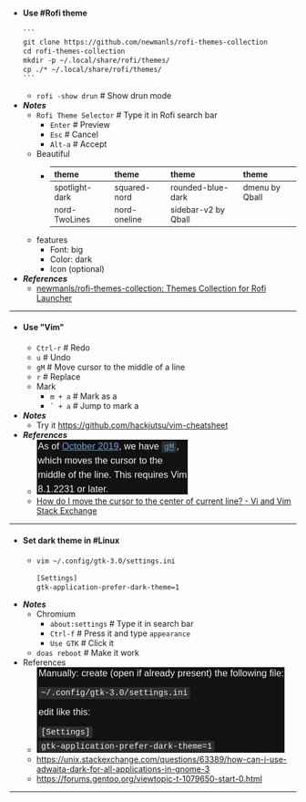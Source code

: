 - #### Use #Rofi theme
	  ```
	  git clone https://github.com/newmanls/rofi-themes-collection
	  cd rofi-themes-collection
	  mkdir -p ~/.local/share/rofi/themes/
	  cp ./* ~/.local/share/rofi/themes/
	  ```
	- `rofi -show drun` # Show drun mode
- ***Notes***
	- `Rofi Theme Selector` # Type it in Rofi search bar
		- `Enter` # Preview
		- `Esc` # Cancel
		- `Alt-a` # Accept
	- Beautiful
		- |theme|theme|theme|theme|
		  |---|---|---|---|
		  |spotlight-dark|squared-nord|rounded-blue-dark|dmenu by Qball|
		  |nord-TwoLines|nord-oneline|sidebar-v2 by Qball|
	- features
		- Font: big
		- Color: dark
		- Icon (optional)
- ***References***
	- [newmanls/rofi-themes-collection: Themes Collection for Rofi Launcher](https://github.com/newmanls/rofi-themes-collection)
- ---
- #### Use "Vim"
    - `Ctrl-r` # Redo
    - `u` # Undo
	- `gM` # Move cursor to the middle of a line
	- `r` # Replace
	- Mark
		- `m + a` # Mark as a
		- <code>` + a</code> # Jump to mark a
- ***Notes***
	- Try it https://github.com/hackjutsu/vim-cheatsheet
- ***References***
	- ![2023-01-16_11-50.png](../assets/2023-01-16_11-50_1673841050235_0.png)
	- [How do I move the cursor to the center of current line? - Vi and Vim Stack Exchange](https://vi.stackexchange.com/questions/2462/how-do-i-move-the-cursor-to-the-center-of-current-line)
- ---
- #### Set dark theme in #Linux
	- `vim ~/.config/gtk-3.0/settings.ini`
	  ```
	  [Settings]
	  gtk-application-prefer-dark-theme=1
	  ```
- ***Notes***
	- Chromium
		- `about:settings` # Type it in search bar
		- `Ctrl-f` # Press it and type `appearance`
		- `Use GTK` # Click it
	- `doas reboot` # Make it work
- References
	- ![2023-01-16_11-23.png](../assets/2023-01-16_11-23_1673839448253_0.png)
	- https://unix.stackexchange.com/questions/63389/how-can-i-use-adwaita-dark-for-all-applications-in-gnome-3
	- https://forums.gentoo.org/viewtopic-t-1079650-start-0.html
- ---
